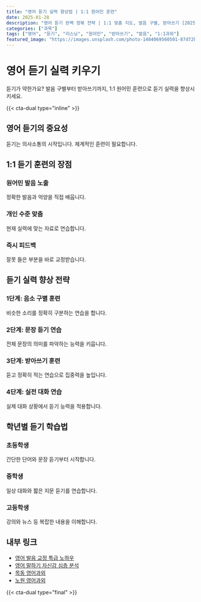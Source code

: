 ```yaml
---
title: "영어 듣기 실력 향상법 | 1:1 원어민 훈련"
date: 2025-01-28
description: "영어 듣기 완벽 정복 전략 | 1:1 맞춤 지도, 발음 구별, 받아쓰기 [2025년]"
categories: ["과목"]
tags: ["영어", "듣기", "리스닝", "원어민", "받아쓰기", "발음", "1:1과외"]
featured_image: "https://images.unsplash.com/photo-1484069560501-87d72b0c3669?w=1200&h=630&fit=crop"
---
```


# 영어 듣기 실력 키우기

듣기가 약한가요? 발음 구별부터 받아쓰기까지, 1:1 원어민 훈련으로 듣기 실력을 향상시키세요.

{{< cta-dual type="inline" >}}

## 영어 듣기의 중요성

듣기는 의사소통의 시작입니다. 체계적인 훈련이 필요합니다.

## 1:1 듣기 훈련의 장점

### 원어민 발음 노출
정확한 발음과 억양을 직접 배웁니다.

### 개인 수준 맞춤
현재 실력에 맞는 자료로 연습합니다.

### 즉시 피드백
잘못 들은 부분을 바로 교정받습니다.

## 듣기 실력 향상 전략

### 1단계: 음소 구별 훈련
비슷한 소리를 정확히 구분하는 연습을 합니다.

### 2단계: 문장 듣기 연습
전체 문장의 의미를 파악하는 능력을 키웁니다.

### 3단계: 받아쓰기 훈련
듣고 정확히 적는 연습으로 집중력을 높입니다.

### 4단계: 실전 대화 연습
실제 대화 상황에서 듣기 능력을 적용합니다.

## 학년별 듣기 학습법

### 초등학생
간단한 단어와 문장 듣기부터 시작합니다.

### 중학생
일상 대화와 짧은 지문 듣기를 연습합니다.

### 고등학생
강의와 뉴스 등 복잡한 내용을 이해합니다.

## 내부 링크
- [영어 발음 교정 특급 노하우](../../subjects/english/english-pronunciation-training/)
- [영어 말하기 자신감 심층 분석](../../subjects/english/english-speaking-confidence/)
- [목동 영어과외](../../local/mokdong-english/)
- [노원 영어과외](../../local/nowon-english/)

{{< cta-dual type="final" >}}
